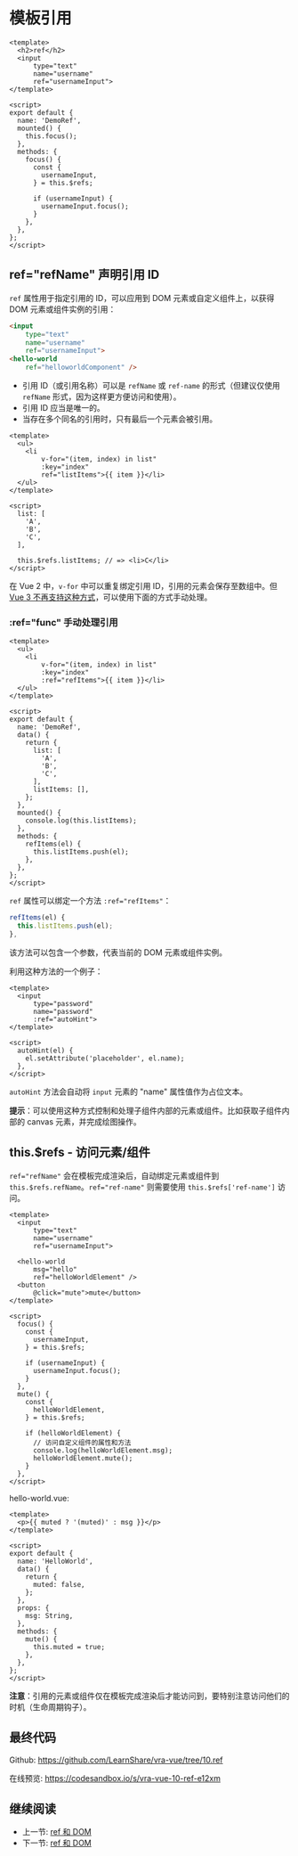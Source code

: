 # 模板引用

```vue
<template>
  <h2>ref</h2>
  <input
      type="text"
      name="username"
      ref="usernameInput">
</template>

<script>
export default {
  name: 'DemoRef',
  mounted() {
    this.focus();
  },
  methods: {
    focus() {
      const {
        usernameInput,
      } = this.$refs;

      if (usernameInput) {
        usernameInput.focus();
      }
    },
  },
};
</script>
```

## ref="refName" 声明引用 ID

`ref` 属性用于指定引用的 ID，可以应用到 DOM 元素或自定义组件上，以获得 DOM 元素或组件实例的引用：

```html
<input
    type="text"
    name="username"
    ref="usernameInput">
<hello-world
    ref="helloworldComponent" />
```

+ 引用 ID（或引用名称）可以是 `refName` 或 `ref-name` 的形式（但建议仅使用 `refName` 形式，因为这样更方便访问和使用）。
+ 引用 ID 应当是唯一的。
+ 当存在多个同名的引用时，只有最后一个元素会被引用。

```vue
<template>
  <ul>
    <li
        v-for="(item, index) in list"
        :key="index"
        ref="listItems">{{ item }}</li>
  </ul>
</template>

<script>
  list: [
    'A',
    'B',
    'C',
  ],

  this.$refs.listItems; // => <li>C</li>
</script>
```

在 Vue 2 中，`v-for` 中可以重复绑定引用 ID，引用的元素会保存至数组中。但 [Vue 3 不再支持这种方式](https://v3.cn.vuejs.org/guide/migration/array-refs.html)，可以使用下面的方式手动处理。

### :ref="func" 手动处理引用

```vue
<template>
  <ul>
    <li
        v-for="(item, index) in list"
        :key="index"
        :ref="refItems">{{ item }}</li>
  </ul>
</template>

<script>
export default {
  name: 'DemoRef',
  data() {
    return {
      list: [
        'A',
        'B',
        'C',
      ],
      listItems: [],
    };
  },
  mounted() {
    console.log(this.listItems);
  },
  methods: {
    refItems(el) {
      this.listItems.push(el);
    },
  },
};
</script>
```

`ref` 属性可以绑定一个方法 `:ref="refItems"`：

```js
refItems(el) {
  this.listItems.push(el);
},
```

该方法可以包含一个参数，代表当前的 DOM 元素或组件实例。

利用这种方法的一个例子：

```vue
<template>
  <input
      type="password"
      name="password"
      :ref="autoHint">
</template>

<script>
  autoHint(el) {
    el.setAttribute('placeholder', el.name);
  },
</script>
```

`autoHint` 方法会自动将 `input` 元素的 "name" 属性值作为占位文本。

**提示**：可以使用这种方式控制和处理子组件内部的元素或组件。比如获取子组件内部的 canvas 元素，并完成绘图操作。

## this.$refs - 访问元素/组件

`ref="refName"` 会在模板完成渲染后，自动绑定元素或组件到 `this.$refs.refName`。`ref="ref-name"` 则需要使用 `this.$refs['ref-name']` 访问。

```vue
<template>
  <input
      type="text"
      name="username"
      ref="usernameInput">

  <hello-world
      msg="hello"
      ref="helloWorldElement" />
  <button
      @click="mute">mute</button>
</template>

<script>
  focus() {
    const {
      usernameInput,
    } = this.$refs;

    if (usernameInput) {
      usernameInput.focus();
    }
  },
  mute() {
    const {
      helloWorldElement,
    } = this.$refs;

    if (helloWorldElement) {
      // 访问自定义组件的属性和方法
      console.log(helloWorldElement.msg);
      helloWorldElement.mute();
    }
  },
</script>
```

hello-world.vue:

```vue
<template>
  <p>{{ muted ? '(muted)' : msg }}</p>
</template>

<script>
export default {
  name: 'HelloWorld',
  data() {
    return {
      muted: false,
    };
  },
  props: {
    msg: String,
  },
  methods: {
    mute() {
      this.muted = true;
    },
  },
};
</script>
```

**注意**：引用的元素或组件仅在模板完成渲染后才能访问到，要特别注意访问他们的时机（生命周期钩子）。

## 最终代码

Github: <https://github.com/LearnShare/vra-vue/tree/10.ref>

在线预览: <https://codesandbox.io/s/vra-vue-10-ref-e12xm>

## 继续阅读

+ 上一节: [ref 和 DOM](./readme.md)
+ 下一节: [ref 和 DOM](./react-ref.md)
